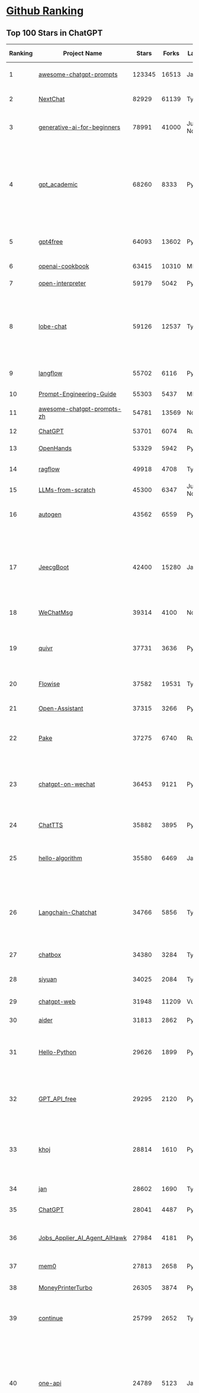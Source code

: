 [Github Ranking](../README.md)
==========

## Top 100 Stars in ChatGPT

| Ranking | Project Name | Stars | Forks | Language | Open Issues | Description | Last Commit |
| ------- | ------------ | ----- | ----- | -------- | ----------- | ----------- | ----------- |
| 1 | [awesome-chatgpt-prompts](https://github.com/f/awesome-chatgpt-prompts) | 123345 | 16513 | JavaScript | 0 | This repo includes ChatGPT prompt curation to use ChatGPT and other LLM tools better. | 2025-04-23T02:57:44Z |
| 2 | [NextChat](https://github.com/ChatGPTNextWeb/NextChat) | 82929 | 61139 | TypeScript | 618 | ✨ Light and Fast AI Assistant. Support: Web \| iOS \| MacOS \| Android \|  Linux \| Windows | 2025-04-19T08:00:42Z |
| 3 | [generative-ai-for-beginners](https://github.com/microsoft/generative-ai-for-beginners) | 78991 | 41000 | Jupyter Notebook | 7 | 21 Lessons, Get Started Building with Generative AI  🔗 https://microsoft.github.io/generative-ai-for-beginners/ | 2025-04-21T04:36:13Z |
| 4 | [gpt_academic](https://github.com/binary-husky/gpt_academic) | 68260 | 8333 | Python | 251 | 为GPT/GLM等LLM大语言模型提供实用化交互接口，特别优化论文阅读/润色/写作体验，模块化设计，支持自定义快捷按钮&函数插件，支持Python和C++等项目剖析&自译解功能，PDF/LaTex论文翻译&总结功能，支持并行问询多种LLM模型，支持chatglm3等本地模型。接入通义千问, deepseekcoder, 讯飞星火, 文心一言, llama2, rwkv, claude2, moss等。 | 2025-04-20T16:50:35Z |
| 5 | [gpt4free](https://github.com/xtekky/gpt4free) | 64093 | 13602 | Python | 28 | The official gpt4free repository \| various collection of powerful language models \| o4, o3 and deepseek r1, gpt-4.1, gemini 2.5 | 2025-04-23T00:56:16Z |
| 6 | [openai-cookbook](https://github.com/openai/openai-cookbook) | 63415 | 10310 | MDX | 33 | Examples and guides for using the OpenAI API | 2025-04-16T15:49:08Z |
| 7 | [open-interpreter](https://github.com/OpenInterpreter/open-interpreter) | 59179 | 5042 | Python | 214 | A natural language interface for computers | 2025-03-30T20:30:55Z |
| 8 | [lobe-chat](https://github.com/lobehub/lobe-chat) | 59126 | 12537 | TypeScript | 699 | 🤯 Lobe Chat - an open-source, modern-design AI chat framework. Supports Multi AI Providers( OpenAI / Claude 3 / Gemini / Ollama / DeepSeek / Qwen), Knowledge Base (file upload / knowledge management / RAG ), Multi-Modals (Plugins/Artifacts) and Thinking. One-click FREE deployment of your private ChatGPT/ Claude / DeepSeek application. | 2025-04-23T02:43:33Z |
| 9 | [langflow](https://github.com/langflow-ai/langflow) | 55702 | 6116 | Python | 423 | Langflow is a powerful tool for building and deploying AI-powered agents and workflows. | 2025-04-23T03:05:49Z |
| 10 | [Prompt-Engineering-Guide](https://github.com/dair-ai/Prompt-Engineering-Guide) | 55303 | 5437 | MDX | 141 | 🐙 Guides, papers, lecture, notebooks and resources for prompt engineering | 2025-04-05T16:00:58Z |
| 11 | [awesome-chatgpt-prompts-zh](https://github.com/PlexPt/awesome-chatgpt-prompts-zh) | 54781 | 13569 | None | 38 | ChatGPT 中文调教指南。各种场景使用指南。学习怎么让它听你的话。 | 2025-01-01T08:34:33Z |
| 12 | [ChatGPT](https://github.com/lencx/ChatGPT) | 53701 | 6074 | Rust | 793 | 🔮 ChatGPT Desktop Application (Mac, Windows and Linux) | 2024-08-29T17:58:11Z |
| 13 | [OpenHands](https://github.com/All-Hands-AI/OpenHands) | 53329 | 5942 | Python | 192 | 🙌 OpenHands: Code Less, Make More | 2025-04-23T02:56:06Z |
| 14 | [ragflow](https://github.com/infiniflow/ragflow) | 49918 | 4708 | TypeScript | 1891 | RAGFlow is an open-source RAG (Retrieval-Augmented Generation) engine based on deep document understanding. | 2025-04-23T03:12:14Z |
| 15 | [LLMs-from-scratch](https://github.com/rasbt/LLMs-from-scratch) | 45300 | 6347 | Jupyter Notebook | 0 | Implement a ChatGPT-like LLM in PyTorch from scratch, step by step | 2025-04-20T02:16:18Z |
| 16 | [autogen](https://github.com/microsoft/autogen) | 43562 | 6559 | Python | 487 | A programming framework for agentic AI 🤖 PyPi: autogen-agentchat Discord: https://aka.ms/autogen-discord Office Hour: https://aka.ms/autogen-officehour | 2025-04-22T21:28:21Z |
| 17 | [JeecgBoot](https://github.com/jeecgboot/JeecgBoot) | 42400 | 15280 | Java | 43 | 🔥一款基于AIGC和低代码引擎的AI低代码平台，旨在帮助企业快速实现低代码开发和构建、部署个性化的 AI 应用。 前后端分离 SpringBoot，SpringCloud，Ant Design&Vue3，Mybatis，Shiro！强大的代码生成器让前后端代码一键生成，无需写任何代码! 成套AI大模型功能: AI模型管理、AI应用、知识库、AI流程编排、AI对话助手等； | 2025-04-21T02:20:14Z |
| 18 | [WeChatMsg](https://github.com/LC044/WeChatMsg) | 39314 | 4100 | None | 0 | None | 2025-04-13T03:41:06Z |
| 19 | [quivr](https://github.com/QuivrHQ/quivr) | 37731 | 3636 | Python | 8 | Opiniated RAG for integrating GenAI in your apps 🧠   Focus on your product rather than the RAG. Easy integration in existing products with customisation!  Any LLM: GPT4, Groq, Llama. Any Vectorstore: PGVector, Faiss. Any Files. Anyway you want.  | 2025-04-18T07:41:59Z |
| 20 | [Flowise](https://github.com/FlowiseAI/Flowise) | 37582 | 19531 | TypeScript | 539 | Drag & drop UI to build your customized LLM flow | 2025-04-22T16:01:03Z |
| 21 | [Open-Assistant](https://github.com/LAION-AI/Open-Assistant) | 37315 | 3266 | Python | 227 | OpenAssistant is a chat-based assistant that understands tasks, can interact with third-party systems, and retrieve information dynamically to do so. | 2024-08-17T01:55:35Z |
| 22 | [Pake](https://github.com/tw93/Pake) | 37275 | 6740 | Rust | 48 | 🤱🏻 Turn any webpage into a desktop app with Rust.  🤱🏻 利用 Rust 轻松构建轻量级多端桌面应用 | 2025-03-25T12:35:16Z |
| 23 | [chatgpt-on-wechat](https://github.com/zhayujie/chatgpt-on-wechat) | 36453 | 9121 | Python | 284 | 基于大模型搭建的聊天机器人，同时支持 微信公众号、企业微信应用、飞书、钉钉 等接入，可选择GPT4.1/GPT-4o/GPT-o1/ DeepSeek/Claude/文心一言/讯飞星火/通义千问/ Gemini/GLM-4/Kimi/LinkAI，能处理文本、语音和图片，访问操作系统和互联网，支持基于自有知识库进行定制企业智能客服。 | 2025-04-20T09:22:54Z |
| 24 | [ChatTTS](https://github.com/2noise/ChatTTS) | 35882 | 3895 | Python | 69 | A generative speech model for daily dialogue. | 2025-03-14T03:34:46Z |
| 25 | [hello-algorithm](https://github.com/geekxh/hello-algorithm) | 35580 | 6469 | Java | 12 | 🌍 针对小白的算法训练 \| 包括四部分：①.大厂面经 ②.力扣图解  ③.千本开源电子书 ④.百张技术思维导图（项目花了上百小时，希望可以点 star 支持，🌹感谢~）推荐免费ChatGPT使用网站 | 2023-06-13T04:13:17Z |
| 26 | [Langchain-Chatchat](https://github.com/chatchat-space/Langchain-Chatchat) | 34766 | 5856 | TypeScript | 198 | Langchain-Chatchat（原Langchain-ChatGLM）基于 Langchain 与 ChatGLM, Qwen 与 Llama 等语言模型的 RAG 与 Agent 应用 \| Langchain-Chatchat (formerly langchain-ChatGLM), local knowledge based LLM (like ChatGLM, Qwen and Llama) RAG and Agent app with langchain  | 2025-03-25T15:45:51Z |
| 27 | [chatbox](https://github.com/chatboxai/chatbox) | 34380 | 3284 | TypeScript | 658 | User-friendly Desktop Client App for AI Models/LLMs (GPT, Claude, Gemini, Ollama...) | 2025-04-21T11:10:46Z |
| 28 | [siyuan](https://github.com/siyuan-note/siyuan) | 34025 | 2084 | TypeScript | 318 | A privacy-first, self-hosted, fully open source personal knowledge management software, written in typescript and golang. | 2025-04-23T03:02:09Z |
| 29 | [chatgpt-web](https://github.com/Chanzhaoyu/chatgpt-web) | 31948 | 11209 | Vue | 0 | 用 Express 和  Vue3 搭建的 ChatGPT 演示网页 | 2024-08-16T15:26:57Z |
| 30 | [aider](https://github.com/Aider-AI/aider) | 31813 | 2862 | Python | 737 | aider is AI pair programming in your terminal | 2025-04-21T02:53:33Z |
| 31 | [Hello-Python](https://github.com/mouredev/Hello-Python) | 29626 | 1899 | Python | 19 | Curso para aprender el lenguaje de programación Python desde cero y para principiantes. 100 clases, 44 horas en vídeo, código, proyectos y grupo de chat. Fundamentos, frontend, backend, testing, IA... | 2025-02-28T12:39:35Z |
| 32 | [GPT_API_free](https://github.com/chatanywhere/GPT_API_free) | 29295 | 2120 | Python | 9 | Free ChatGPT&DeepSeek API Key，免费ChatGPT&DeepSeek API。免费接入DeepSeek API和GPT4 API，支持 gpt \| deepseek \| claude \| gemini \| grok 等排名靠前的常用大模型。 | 2025-04-19T03:10:33Z |
| 33 | [khoj](https://github.com/khoj-ai/khoj) | 28814 | 1610 | Python | 66 | Your AI second brain. Self-hostable. Get answers from the web or your docs. Build custom agents, schedule automations, do deep research. Turn any online or local LLM into your personal, autonomous AI (gpt, claude, gemini, llama, qwen, mistral). Get started - free. | 2025-04-22T12:18:27Z |
| 34 | [jan](https://github.com/menloresearch/jan) | 28602 | 1690 | TypeScript | 105 | Jan is an open source alternative to ChatGPT that runs 100% offline on your computer | 2025-04-23T03:35:30Z |
| 35 | [ChatGPT](https://github.com/acheong08/ChatGPT) | 28041 | 4487 | Python | 11 | Reverse engineered ChatGPT API | 2023-08-02T06:02:10Z |
| 36 | [Jobs_Applier_AI_Agent_AIHawk](https://github.com/feder-cr/Jobs_Applier_AI_Agent_AIHawk) | 27984 | 4181 | Python | 39 | AIHawk aims to easy job hunt process by automating the job application process. Utilizing artificial intelligence, it enables users to apply for multiple jobs in a tailored way. | 2025-03-14T12:01:49Z |
| 37 | [mem0](https://github.com/mem0ai/mem0) | 27813 | 2658 | Python | 246 | The Memory layer for AI Agents | 2025-04-22T21:09:18Z |
| 38 | [MoneyPrinterTurbo](https://github.com/harry0703/MoneyPrinterTurbo) | 26305 | 3874 | Python | 120 | 利用AI大模型，一键生成高清短视频 Generate short videos with one click using AI LLM. | 2025-03-23T10:45:27Z |
| 39 | [continue](https://github.com/continuedev/continue) | 25799 | 2652 | TypeScript | 761 | ⏩ Create, share, and use custom AI code assistants with our open-source IDE extensions and hub of models, rules, prompts, docs, and other building blocks | 2025-04-23T02:02:31Z |
| 40 | [one-api](https://github.com/songquanpeng/one-api) | 24789 | 5123 | JavaScript | 844 | LLM API 管理 & 分发系统，支持 OpenAI、Azure、Anthropic Claude、Google Gemini、DeepSeek、字节豆包、ChatGLM、文心一言、讯飞星火、通义千问、360 智脑、腾讯混元等主流模型，统一 API 适配，可用于 key 管理与二次分发。单可执行文件，提供 Docker 镜像，一键部署，开箱即用。LLM API management & key redistribution system, unifying multiple providers under a single API. Single binary, Docker-ready, with an English UI. | 2025-02-21T11:30:22Z |
| 41 | [LibreChat](https://github.com/danny-avila/LibreChat) | 24787 | 4200 | TypeScript | 143 | Enhanced ChatGPT Clone: Features Agents, DeepSeek, Anthropic, AWS, OpenAI, Assistants API, Azure, Groq, o1, GPT-4o, Mistral, OpenRouter, Vertex AI, Gemini, Artifacts, AI model switching, message search, Code Interpreter, langchain, DALL-E-3, OpenAPI Actions, Functions, Secure Multi-User Auth, Presets, open-source for self-hosting. Active project. | 2025-04-21T00:31:39Z |
| 42 | [openai-translator](https://github.com/openai-translator/openai-translator) | 24364 | 1782 | TypeScript | 477 | 基于 ChatGPT API 的划词翻译浏览器插件和跨平台桌面端应用    -    Browser extension and cross-platform desktop application for translation based on ChatGPT API. | 2024-11-16T20:34:00Z |
| 43 | [Chat2DB](https://github.com/CodePhiliaX/Chat2DB) | 22550 | 2434 | Java | 445 | 🔥🔥🔥AI-driven database tool and SQL client, The hottest GUI client, supporting MySQL, Oracle, PostgreSQL, DB2, SQL Server, DB2, SQLite, H2, ClickHouse, and more. | 2025-03-05T07:57:52Z |
| 44 | [LLaVA](https://github.com/haotian-liu/LLaVA) | 22287 | 2445 | Python | 1061 | [NeurIPS'23 Oral] Visual Instruction Tuning (LLaVA) built towards GPT-4V level capabilities and beyond. | 2024-08-12T09:52:38Z |
| 45 | [chatgpt-retrieval-plugin](https://github.com/openai/chatgpt-retrieval-plugin) | 21173 | 3693 | Python | 167 | The ChatGPT Retrieval Plugin lets you easily find personal or work documents by asking questions in natural language. | 2024-07-04T22:00:16Z |
| 46 | [SmsForwarder](https://github.com/pppscn/SmsForwarder) | 20703 | 2714 | Kotlin | 14 | 短信转发器——监控Android手机短信、来电、APP通知，并根据指定规则转发到其他手机：钉钉群自定义机器人、钉钉企业内机器人、企业微信群机器人、飞书机器人、企业微信应用消息、邮箱、bark、webhook、Telegram机器人、Server酱、PushPlus、手机短信等。包括主动控制服务端与客户端，让你轻松远程发短信、查短信、查通话、查话簿、查电量等。（V3.0 新增）PS.这个APK主要是学习与自用，如有BUG请提ISSUE，同时欢迎大家提PR指正 | 2025-03-21T11:12:12Z |
| 47 | [haystack](https://github.com/deepset-ai/haystack) | 20400 | 2135 | Python | 113 | AI orchestration framework to build customizable, production-ready LLM applications. Connect components (models, vector DBs, file converters) to pipelines or agents that can interact with your data. With advanced retrieval methods, it's best suited for building RAG, question answering, semantic search or conversational agent chatbots. | 2025-04-22T16:12:42Z |
| 48 | [architecture.of.internet-product](https://github.com/davideuler/architecture.of.internet-product) | 20256 | 4682 | HTML | 3 | 互联网公司技术架构，微信/淘宝/微博/腾讯/阿里/美团点评/百度/OpenAI/Google/Facebook/Amazon/eBay的架构，欢迎PR补充 | 2024-02-17T12:02:24Z |
| 49 | [best-of-ml-python](https://github.com/ml-tooling/best-of-ml-python) | 19963 | 2758 | None | 23 | 🏆 A ranked list of awesome machine learning Python libraries. Updated weekly. | 2025-04-18T14:39:47Z |
| 50 | [awesome-free-chatgpt](https://github.com/LiLittleCat/awesome-free-chatgpt) | 19775 | 1371 | Python | 54 | 🆓免费的 ChatGPT 镜像网站列表，持续更新。List of free ChatGPT mirror sites, continuously updated.  | 2025-04-01T10:20:27Z |
| 51 | [ChatPaper](https://github.com/kaixindelele/ChatPaper) | 18868 | 1951 | Python | 68 | Use ChatGPT to summarize the arXiv papers. 全流程加速科研，利用chatgpt进行论文全文总结+专业翻译+润色+审稿+审稿回复 | 2024-04-04T02:45:02Z |
| 52 | [vpncn.github.io](https://github.com/vpncn/vpncn.github.io) | 17203 | 1526 | HTML | 0 | 2025中国翻墙软件VPN推荐以及科学上网避坑，稳定好用。对比SSR机场、蓝灯、V2ray、老王VPN、VPS搭建梯子等科学上网与翻墙软件，中国最新科学上网翻墙梯子VPN下载推荐，访问Chatgpt。 | 2025-03-08T15:06:14Z |
| 53 | [carrot](https://github.com/xx025/carrot) | 17073 | 1448 | None | 0 | Free ChatGPT Site List 这儿为你准备了众多免费好用的ChatGPT镜像站点 | 2025-04-15T15:23:09Z |
| 54 | [FinGPT](https://github.com/AI4Finance-Foundation/FinGPT) | 15876 | 2230 | Jupyter Notebook | 71 | FinGPT: Open-Source Financial Large Language Models!  Revolutionize 🔥    We release the trained model on HuggingFace. | 2024-12-26T03:22:34Z |
| 55 | [ChatALL](https://github.com/ai-shifu/ChatALL) | 15759 | 1670 | JavaScript | 222 |  Concurrently chat with ChatGPT, Bing Chat, Bard, Alpaca, Vicuna, Claude, ChatGLM, MOSS, 讯飞星火, 文心一言 and more, discover the best answers | 2025-04-20T18:12:53Z |
| 56 | [ai-chatbot](https://github.com/vercel/ai-chatbot) | 15597 | 4114 | TypeScript | 194 | A full-featured, hackable Next.js AI chatbot built by Vercel | 2025-04-23T01:56:05Z |
| 57 | [DocsGPT](https://github.com/arc53/DocsGPT) | 15569 | 1657 | TypeScript | 30 | DocsGPT is an open-source genAI tool that helps users get reliable answers from knowledge source, while avoiding hallucinations. It enables private and reliable information retrieval, with tooling and agentic system capability built in. | 2025-04-21T20:30:01Z |
| 58 | [ChuanhuChatGPT](https://github.com/GaiZhenbiao/ChuanhuChatGPT) | 15422 | 2286 | Python | 122 | GUI for ChatGPT API and many LLMs. Supports agents, file-based QA, GPT finetuning and query with web search. All with a neat UI. | 2025-03-13T09:36:38Z |
| 59 | [web-llm](https://github.com/mlc-ai/web-llm) | 15274 | 1001 | TypeScript | 99 | High-performance In-browser LLM Inference Engine  | 2025-01-21T08:18:46Z |
| 60 | [kirara-ai](https://github.com/lss233/kirara-ai) | 15083 | 1662 | Python | 206 | 🤖 可 DIY 的 多模态 AI 聊天机器人 \| 🚀 快速接入 微信、 QQ、Telegram、等聊天平台 \| 🦈支持DeepSeek、Grok、Claude、Ollama、Gemini、OpenAI \| 工作流系统、网页搜索、AI画图、人设调教、虚拟女仆、语音对话 \|  | 2025-04-22T17:46:22Z |
| 61 | [leedl-tutorial](https://github.com/datawhalechina/leedl-tutorial) | 14995 | 3016 | Jupyter Notebook | 8 | 《李宏毅深度学习教程》（李宏毅老师推荐👍，苹果书🍎），PDF下载地址：https://github.com/datawhalechina/leedl-tutorial/releases | 2025-04-03T03:27:19Z |
| 62 | [repomix](https://github.com/yamadashy/repomix) | 14968 | 644 | TypeScript | 74 | 📦 Repomix (formerly Repopack) is a powerful tool that packs your entire repository into a single, AI-friendly file. Perfect for when you need to feed your codebase to Large Language Models (LLMs) or other AI tools like Claude, ChatGPT, DeepSeek, Perplexity, Gemini, Gemma, Llama, Grok, and more. | 2025-04-21T15:27:19Z |
| 63 | [KeepChatGPT](https://github.com/xcanwin/KeepChatGPT) | 14805 | 731 | JavaScript | 97 | 这是一款提高ChatGPT的数据安全能力和效率的插件。并且免费共享大量创新功能，如：自动刷新、保持活跃、数据安全、取消审计、克隆对话、言无不尽、净化页面、展示大屏、拦截跟踪、日新月异、明察秋毫等。让我们的AI体验无比安全、顺畅、丝滑、高效、简洁。 | 2025-04-15T14:27:08Z |
| 64 | [open-im-server](https://github.com/openimsdk/open-im-server) | 14594 | 2571 | Go | 87 | IM Chat ChatGPT | 2025-04-22T13:53:40Z |
| 65 | [novel](https://github.com/steven-tey/novel) | 14460 | 1188 | TypeScript | 103 | Notion-style WYSIWYG editor with AI-powered autocompletion. | 2025-01-18T14:26:33Z |
| 66 | [botpress](https://github.com/botpress/botpress) | 13572 | 1969 | TypeScript | 8 | The open-source hub to build & deploy GPT/LLM Agents ⚡️ | 2025-04-22T20:23:33Z |
| 67 | [RWKV-LM](https://github.com/BlinkDL/RWKV-LM) | 13533 | 913 | Python | 105 | RWKV (pronounced RwaKuv) is an RNN with great LLM performance, which can also be directly trained like a GPT transformer (parallelizable). We are at RWKV-7 "Goose". So it's combining the best of RNN and transformer - great performance, linear time, constant space (no kv-cache), fast training, infinite ctx_len, and free sentence embedding. | 2025-04-23T02:38:03Z |
| 68 | [wechat-chatgpt](https://github.com/fuergaosi233/wechat-chatgpt) | 13318 | 3845 | TypeScript | 0 | Use ChatGPT On Wechat via wechaty | 2024-05-20T09:44:41Z |
| 69 | [CosyVoice](https://github.com/FunAudioLLM/CosyVoice) | 13246 | 1346 | Python | 652 | Multi-lingual large voice generation model, providing inference, training and deployment full-stack ability. | 2025-04-21T16:27:24Z |
| 70 | [chatgpt-google-extension](https://github.com/wong2/chatgpt-google-extension) | 13237 | 1491 | TypeScript | 97 | This project is deprecated. Check my new project ChatHub: | 2024-08-14T17:49:27Z |
| 71 | [onyx](https://github.com/onyx-dot-app/onyx) | 12707 | 1645 | Python | 235 | Gen-AI Chat for Teams - Think ChatGPT if it had access to your team's unique knowledge. | 2025-04-23T03:38:25Z |
| 72 | [MOSS](https://github.com/OpenMOSS/MOSS) | 12045 | 1144 | Python | 235 | An open-source tool-augmented conversational language model from Fudan University | 2024-07-13T14:52:59Z |
| 73 | [gorilla](https://github.com/ShishirPatil/gorilla) | 12005 | 1092 | Python | 100 | Gorilla: Training and Evaluating LLMs for Function Calls (Tool Calls) | 2025-04-23T02:20:06Z |
| 74 | [void](https://github.com/voideditor/void) | 11943 | 750 | TypeScript | 25 | None | 2025-04-21T23:38:18Z |
| 75 | [h2ogpt](https://github.com/h2oai/h2ogpt) | 11779 | 1295 | Python | 285 | Private chat with local GPT with document, images, video, etc. 100% private, Apache 2.0. Supports oLLaMa, Mixtral, llama.cpp, and more. Demo: https://gpt.h2o.ai/ https://gpt-docs.h2o.ai/ | 2025-03-26T15:07:15Z |
| 76 | [MoneyPrinter](https://github.com/FujiwaraChoki/MoneyPrinter) | 11644 | 1503 | Python | 6 | Automate Creation of YouTube Shorts using MoviePy. | 2025-03-20T07:46:34Z |
| 77 | [LLMSurvey](https://github.com/RUCAIBox/LLMSurvey) | 11392 | 882 | Python | 21 | The official GitHub page for the survey paper "A Survey of Large Language Models". | 2025-03-11T09:51:42Z |
| 78 | [awesome-chatgpt-zh](https://github.com/EmbraceAGI/awesome-chatgpt-zh) | 11104 | 919 | Python | 0 | ChatGPT 中文指南🔥，ChatGPT 中文调教指南，指令指南，应用开发指南，精选资源清单，更好的使用 chatGPT 让你的生产力 up up up! 🚀 | 2024-11-05T10:24:21Z |
| 79 | [llama-gpt](https://github.com/getumbrel/llama-gpt) | 10956 | 713 | TypeScript | 84 | A self-hosted, offline, ChatGPT-like chatbot. Powered by Llama 2. 100% private, with no data leaving your device. New: Code Llama support! | 2024-04-23T18:56:06Z |
| 80 | [mi-gpt](https://github.com/idootop/mi-gpt) | 10891 | 1394 | TypeScript | 2 | 🏠 将小爱音箱接入 ChatGPT 和豆包，改造成你的专属语音助手。 | 2025-04-14T08:42:38Z |
| 81 | [shell_gpt](https://github.com/TheR1D/shell_gpt) | 10739 | 848 | Python | 81 | A command-line productivity tool powered by AI large language models like GPT-4, will help you accomplish your tasks faster and more efficiently. | 2025-04-11T08:40:09Z |
| 82 | [LangBot](https://github.com/RockChinQ/LangBot) | 10699 | 794 | Python | 85 | 😎简单易用、🧩丰富生态 - 大模型原生即时通信机器人平台 \| 适配 QQ / 微信（企业微信、个人微信）/ 飞书 / 钉钉 / Discord / Telegram / Slack 等平台 \| 支持 ChatGPT、DeepSeek、Dify、Claude、Gemini、xAI、PPIO、Ollama、LM Studio、阿里云百炼、火山方舟、SiliconFlow、Qwen、Moonshot、ChatGLM、SillyTraven、MCP 等 LLM 的机器人 / Agent \| LLM-based instant messaging bots platform, supports Discord, Telegram, WeChat, Lark, DingTalk, QQ, Slack | 2025-04-21T08:24:38Z |
| 83 | [chatGPTBox](https://github.com/josStorer/chatGPTBox) | 10488 | 802 | JavaScript | 329 | Integrating ChatGPT into your browser deeply, everything you need is here | 2025-01-31T10:37:06Z |
| 84 | [promptflow](https://github.com/microsoft/promptflow) | 10263 | 965 | Python | 76 | Build high-quality LLM apps - from prototyping, testing to production deployment and monitoring. | 2025-04-21T20:34:11Z |
| 85 | [open-saas](https://github.com/wasp-lang/open-saas) | 10209 | 1046 | TypeScript | 77 | A free, open-source SaaS app starter for React & Node.js with superpowers. Full-featured. Community-driven. | 2025-04-22T20:43:20Z |
| 86 | [go-openai](https://github.com/sashabaranov/go-openai) | 9889 | 1560 | Go | 133 | OpenAI ChatGPT, GPT-3, GPT-4, DALL·E, Whisper API wrapper for Go | 2025-04-17T08:46:50Z |
| 87 | [ChatRWKV](https://github.com/BlinkDL/ChatRWKV) | 9473 | 704 | Python | 34 | ChatRWKV is like ChatGPT but powered by RWKV (100% RNN) language model, and open source. | 2025-01-28T06:51:26Z |
| 88 | [chainlit](https://github.com/Chainlit/chainlit) | 9378 | 1257 | TypeScript | 345 | Build Conversational AI in minutes ⚡️ | 2025-04-17T13:22:22Z |
| 89 | [supermemory](https://github.com/supermemoryai/supermemory) | 9311 | 894 | TypeScript | 11 | Build your own second brain with supermemory. It's a ChatGPT for your bookmarks. Import tweets or save websites and content using the chrome extension. | 2025-04-10T18:22:19Z |
| 90 | [Bob](https://github.com/ripperhe/Bob) | 9259 | 519 | None | 111 | Bob 是一款 macOS 平台的翻译和 OCR 软件。 | 2025-01-24T08:30:17Z |
| 91 | [BingGPT](https://github.com/dice2o/BingGPT) | 9177 | 705 | JavaScript | 235 | Desktop application of new Bing's AI-powered chat (Windows, macOS and Linux) | 2024-02-08T15:06:01Z |
| 92 | [hamulete](https://github.com/hoochanlon/hamulete) | 9068 | 1877 | Python | 0 | 🏔️国立台湾大学、新加坡国立大学、早稻田大学、东京大学，中央研究院（台湾）以及中国重点高校及科研机构，社科、经济、数学、博弈论、哲学、系统工程类学术论文等知识库。 | 2025-02-14T08:23:04Z |
| 93 | [LangGPT](https://github.com/langgptai/LangGPT) | 8990 | 721 | Jupyter Notebook | 0 | LangGPT: Empowering everyone to become a prompt expert!🚀  Structured Prompt，Language of GPT, 结构化提示词，结构化Prompt | 2024-12-13T10:22:49Z |
| 94 | [chatgpt_system_prompt](https://github.com/LouisShark/chatgpt_system_prompt) | 8925 | 1273 | HTML | 0 | A collection of GPT system prompts and various prompt injection/leaking knowledge. | 2025-04-22T02:51:35Z |
| 95 | [go-proxy-bingai](https://github.com/adams549659584/go-proxy-bingai) | 8757 | 13034 | HTML | 217 | 用 Vue3 和 Go 搭建的微软 New Bing 演示站点，拥有一致的 UI 体验，支持 ChatGPT 提示词，国内可用。 | 2024-03-20T07:24:11Z |
| 96 | [chat-ui](https://github.com/huggingface/chat-ui) | 8605 | 1292 | TypeScript | 308 | Open source codebase powering the HuggingChat app | 2025-04-22T08:25:25Z |
| 97 | [LMFlow](https://github.com/OptimalScale/LMFlow) | 8402 | 833 | Python | 73 | An Extensible Toolkit for Finetuning and Inference of Large Foundation Models. Large Models for All. | 2025-04-22T16:40:57Z |
| 98 | [BetterChatGPT](https://github.com/ztjhz/BetterChatGPT) | 8379 | 2792 | TypeScript | 215 | An amazing UI for OpenAI's ChatGPT (Website + Windows + MacOS + Linux) | 2024-08-14T10:26:46Z |
| 99 | [coai](https://github.com/coaidev/coai) | 8260 | 1108 | TypeScript | 18 | 🚀 Next Generation AI One-Stop Internationalization Solution. 🚀 下一代 AI 一站式 B/C 端解决方案，支持 OpenAI，Midjourney，Claude，讯飞星火，Stable Diffusion，DALL·E，ChatGLM，通义千问，腾讯混元，360 智脑，百川 AI，火山方舟，新必应，Gemini，Moonshot 等模型，支持对话分享，自定义预设，云端同步，模型市场，支持弹性计费和订阅计划模式，支持图片解析，支持联网搜索，支持模型缓存，丰富美观的后台管理与仪表盘数据统计。 | 2025-04-12T18:49:43Z |
| 100 | [awesome-chatgpt](https://github.com/humanloop/awesome-chatgpt) | 8227 | 521 | None | 23 | Curated list of awesome tools, demos, docs for ChatGPT and GPT-3 | 2024-05-13T01:11:31Z |

